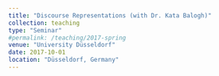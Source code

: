 ```yaml
---
title: "Discourse Representations (with Dr. Kata Balogh)"
collection: teaching
type: "Seminar"
#permalink: /teaching/2017-spring
venue: "University Düsseldorf"
date: 2017-10-01
location: "Düsseldorf, Germany"
---
```


